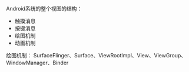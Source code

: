 Android系统的整个视图的结构：
* 触摸消息
* 按键消息
* 绘图机制
* 动画机制

绘图机制：
SurfaceFlinger、Surface、ViewRootImpl、View、ViewGroup、WindowManager、Binder

